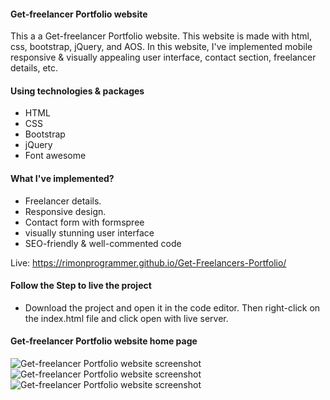 <h4>Get-freelancer Portfolio website</h4>
<p>
This a a Get-freelancer Portfolio website. This website is made with html, css, bootstrap, jQuery, and AOS. In this website, I've implemented mobile responsive & visually appealing user interface, contact section, freelancer details, etc.
</p>

<h4>Using technologies & packages</h4>
<ul>
  <li>HTML</li>
  <li>CSS</li>
  <li>Bootstrap</li>
  <li>jQuery</li>
  <li>Font awesome</li>
</ul>

<h4>What I've implemented?</h4>
<ul>
  <li>Freelancer details.</li>
  <li>Responsive design.</li>
  <li>Contact form with formspree</li>
  <li>visually stunning user interface</li>
  <li>SEO-friendly & well-commented code</li>
</ul>

Live: https://rimonprogrammer.github.io/Get-Freelancers-Portfolio/
<h4>Follow the Step to live the project</h4>
<ul>
  <li>Download the project and open it in the code editor. Then right-click on the index.html file and click open with live server.</li>
</ul>


<h4>Get-freelancer Portfolio website home page</h4>
<img src="https://rimonprogrammer.netlify.app/public/get_freelancer-1.jpg" alt="Get-freelancer Portfolio website screenshot" >
<img src="https://rimonprogrammer.netlify.app/public/get_freelancer-2.jpg" alt="Get-freelancer Portfolio website screenshot" >
<img src="https://rimonprogrammer.netlify.app/public/get_freelancer-3.jpg" alt="Get-freelancer Portfolio website screenshot" >
